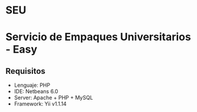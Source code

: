 SEU
===

# Servicio de Empaques Universitarios - Easy

## Requisitos

* Lenguaje: PHP
* IDE: Netbeans 6.0
* Server: Apache + PHP + MySQL
* Framework: Yii v1.1.14
 
